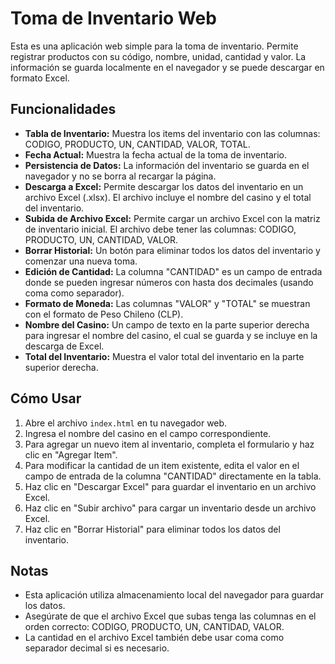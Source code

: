 # Toma de Inventario Web

Esta es una aplicación web simple para la toma de inventario. Permite registrar productos con su código, nombre, unidad, cantidad y valor. La información se guarda localmente en el navegador y se puede descargar en formato Excel.

## Funcionalidades

* **Tabla de Inventario:** Muestra los items del inventario con las columnas: CODIGO, PRODUCTO, UN, CANTIDAD, VALOR, TOTAL.
* **Fecha Actual:** Muestra la fecha actual de la toma de inventario.
* **Persistencia de Datos:** La información del inventario se guarda en el navegador y no se borra al recargar la página.
* **Descarga a Excel:** Permite descargar los datos del inventario en un archivo Excel (.xlsx). El archivo incluye el nombre del casino y el total del inventario.
* **Subida de Archivo Excel:** Permite cargar un archivo Excel con la matriz de inventario inicial. El archivo debe tener las columnas: CODIGO, PRODUCTO, UN, CANTIDAD, VALOR.
* **Borrar Historial:** Un botón para eliminar todos los datos del inventario y comenzar una nueva toma.
* **Edición de Cantidad:** La columna "CANTIDAD" es un campo de entrada donde se pueden ingresar números con hasta dos decimales (usando coma como separador).
* **Formato de Moneda:** Las columnas "VALOR" y "TOTAL" se muestran con el formato de Peso Chileno (CLP).
* **Nombre del Casino:** Un campo de texto en la parte superior derecha para ingresar el nombre del casino, el cual se guarda y se incluye en la descarga de Excel.
* **Total del Inventario:** Muestra el valor total del inventario en la parte superior derecha.

## Cómo Usar

1.  Abre el archivo `index.html` en tu navegador web.
2.  Ingresa el nombre del casino en el campo correspondiente.
3.  Para agregar un nuevo item al inventario, completa el formulario y haz clic en "Agregar Item".
4.  Para modificar la cantidad de un item existente, edita el valor en el campo de entrada de la columna "CANTIDAD" directamente en la tabla.
5.  Haz clic en "Descargar Excel" para guardar el inventario en un archivo Excel.
6.  Haz clic en "Subir archivo" para cargar un inventario desde un archivo Excel.
7.  Haz clic en "Borrar Historial" para eliminar todos los datos del inventario.

## Notas

* Esta aplicación utiliza almacenamiento local del navegador para guardar los datos.
* Asegúrate de que el archivo Excel que subas tenga las columnas en el orden correcto: CODIGO, PRODUCTO, UN, CANTIDAD, VALOR.
* La cantidad en el archivo Excel también debe usar coma como separador decimal si es necesario.